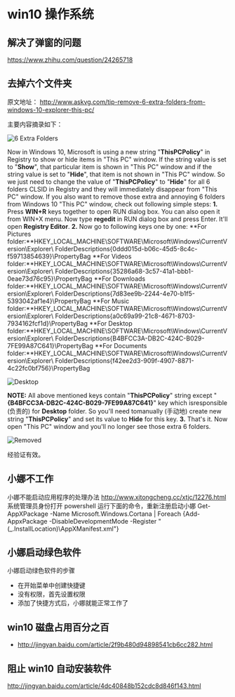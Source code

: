 # win10 操作系统

## 解决了弹窗的问题
https://www.zhihu.com/question/24265718

## 去掉六个文件夹
原文地址：
http://www.askvg.com/tip-remove-6-extra-folders-from-windows-10-explorer-this-pc/

主要内容摘录如下：

![6 Extra Folders](http://media.askvg.com/articles/images5/Extra_Folders_Windows_10_This_PC.png)

Now in Windows 10, Microsoft is using a new string "**ThisPCPolicy**" in Registry to show or hide items in "This PC" window. If the string value is set to "**Show**", that particular item is shown in "This PC" window and if the string value is set to "**Hide**", that item is not shown in "This PC" window.
So we just need to change the value of "**ThisPCPolicy**" to "**Hide**" for all 6 folders CLSID in Registry and they will immediately disappear from "This PC" window.
If you also want to remove those extra and annoying 6 folders from Windows 10 "This PC" window, check out following simple steps:
**1.** Press **WIN+R** keys together to open RUN dialog box. You can also open it from WIN+X menu. Now type **regedit** in RUN dialog box and press Enter. It'll open **Registry Editor**.
**2.** Now go to following keys one by one:
**For Pictures folder:**HKEY_LOCAL_MACHINE\SOFTWARE\Microsoft\Windows\CurrentVersion\Explorer\ FolderDescriptions\{0ddd015d-b06c-45d5-8c4c-f59713854639}\PropertyBag
**For Videos folder:**HKEY_LOCAL_MACHINE\SOFTWARE\Microsoft\Windows\CurrentVersion\Explorer\ FolderDescriptions\{35286a68-3c57-41a1-bbb1-0eae73d76c95}\PropertyBag
**For Downloads folder:**HKEY_LOCAL_MACHINE\SOFTWARE\Microsoft\Windows\CurrentVersion\Explorer\ FolderDescriptions\{7d83ee9b-2244-4e70-b1f5-5393042af1e4}\PropertyBag
**For Music folder:**HKEY_LOCAL_MACHINE\SOFTWARE\Microsoft\Windows\CurrentVersion\Explorer\ FolderDescriptions\{a0c69a99-21c8-4671-8703-7934162fcf1d}\PropertyBag
**For Desktop folder:**HKEY_LOCAL_MACHINE\SOFTWARE\Microsoft\Windows\CurrentVersion\Explorer\ FolderDescriptions\{B4BFCC3A-DB2C-424C-B029-7FE99A87C641}\PropertyBag
**For Documents folder:**HKEY_LOCAL_MACHINE\SOFTWARE\Microsoft\Windows\CurrentVersion\Explorer\ FolderDescriptions\{f42ee2d3-909f-4907-8871-4c22fc0bf756}\PropertyBag

![Desktop](http://media.askvg.com/articles/images5/Hide_This_PC_Folders_Windows_10_Registry.png)

**NOTE:** All above mentioned keys contain "**ThisPCPolicy**" string except "**{B4BFCC3A-DB2C-424C-B029-7FE99A87C641}**" key which isresponsible
(负责的)
for **Desktop** folder. So you'll need tomanually
(手动地)
create new string "**ThisPCPolicy**" and set its value to **Hide** for this key.
**3.** That's it. Now open "This PC" window and you'll no longer see those extra 6 folders.

![Removed](http://media.askvg.com/articles/images5/No_Extra_Folders_Windows_10_This_PC.png)

经验证有效。

## 小娜不工作
小娜不能启动应用程序的处理办法
http://www.xitongcheng.cc/xtjc/12276.html
系统管理员身份打开 powershell
运行下面的命令，重新注册启动小娜
Get-AppXPackage -Name Microsoft.Windows.Cortana | Foreach {Add-AppxPackage -DisableDevelopmentMode -Register "$($_.InstallLocation)\AppXManifest.xml"}

## 小娜启动绿色软件

小娜启动绿色软件的步骤
- 在开始菜单中创建快捷键
- 没有权限，首先设置权限
- 添加了快捷方式后，小娜就能正常工作了

## win10 磁盘占用百分之百

- http://jingyan.baidu.com/article/2f9b480d94898541cb6cc282.html

## 阻止 win10 自动安装软件

http://jingyan.baidu.com/article/4dc40848b152cdc8d846f143.html
